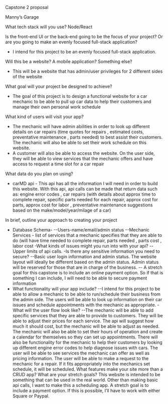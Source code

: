 Capstone 2 proposal

Manny’s Garage

What tech stack will you use?
    Node/React

Is the front-end UI or the back-end going to be the focus of your project? Or are you going to make an evenly focused full-stack application?
   - I intend for this project to be an evenly focused full-stack application.

Will this be a website? A mobile application? Something else?
   - This will be a website that has admin/user privileges for 2 different sides of the website

What goal will your project be designed to achieve?
   - The goal of this project is to design a functional website for a car mechanic to be able to pull up car data to help their customers and manage their own personal work schedule

 What kind of users will visit your app?
   - The mechanic will have admin abilities in order to look up different details on car repairs (time quotes for repairs , estimated costs, preventative maintenance , parts needed) to best assist their customers. The mechanic will also be able to set their work schedule on this website. 
   - A customer will also be able to access the website. On the user side, they will be able to view services that the mechanic offers and have access to request a time slot for a car repair

 What data do you plan on using?
 -  carMD api - This api has all the information I will need in order to build this website. With this api, api calls can be made that return data such as: engine error codes , car repairs (with details about approx time to complete repair, specific parts needed for each repair, approx cost for parts, approx cost for labor , preventative maintenance suggestions based on the make/model/year/milage of a car)

In brief, outline your approach to creating your project
   - Database Schema-
        	--Users-name/email/admin status
            	--Mechanic Services - list of services that a mechanic specifies that they are able to do (will have time needed to complete repair, parts needed , 			parts cost , labor cost
    -What kinds of issues might you run into with your api?
       		-- Upper limits of api calls.
    -Is there any sensitive information you need to secure?
        	--Basic user login information and admin status. The website layout will ideally be different based on the admin status. Admin status will be reserved 			for those that are in charge of the business. 
        	-- A stretch goal for this capstone is to include an online payment option. So if that is something I can include, I will need to be able to secure 			payment information 
   - What functionality will your app include?
        	--I intend for this project to be able to allow  a mechanic to be able to run/schedule their business from the admin side. The users will be able to 			look up information on their car issues and schedule appointments with the mechanic as appropriate. 
	-What will the user flow look like?
        	--The mechanic will be able to add specific services that they are able to provide to customers. They will be able to adjust their prices for each 		service. The api will suggest how much it should cost, but the mechanic will be able to adjust as needed. 
        The mechanic will also be able to set their hours of operation and create a calendar for themselves so they can set up appointments. 
        There will also be functionality for the mechanic to help their customers by looking up different engine error codes to help diagnose issues with cars. 
        The user will be able to see services the mechanic can offer as well as pricing information. 
        The user will be able to make a request to the mechanic for a repair. If it fits appropriately into the mechanics set schedule, it will be scheduled. 
	What features make your site more than a CRUD app? What are your stretch goals?
        This website is intended to be something that can be used in the real world. Other than making basic api calls, I want to make this a scheduling app.
        A stretch goal is to include a payment option. If this is possible, I’ll have to work with either Square or Paypal.  




